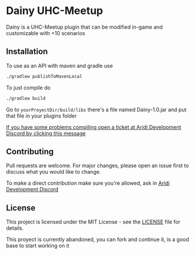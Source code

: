 # Dainy UHC-Meetup

Dainy is a UHC-Meetup plugin that can be modified in-game and customizable with +10 scenarios

## Installation

To use as an API with maven and gradle use

```bash
./gradlew publishToMavenLocal
```

To just compile do
```bash
./gradlew build
```
Go to `yourProyectDir/build/libs` there's a file named Dainy-1.0.jar and put that file in your plugins folder

[If you have some problems compiling open a ticket at Aridi Development Discord by clicking this message](https://discord.gg/7eB96TfYGH)

## Contributing

Pull requests are welcome. For major changes, please open an issue first
to discuss what you would like to change.

To make a direct contribution make sure you're allowed, ask in [Aridi Development Discord](https://discord.gg/7eB96TfYGH)

## License

This project is licensed under the MIT License - see the [LICENSE](LICENSE) file for details.


This proyect is currently abandoned, you can fork and continue it, is a good base to start working on it
